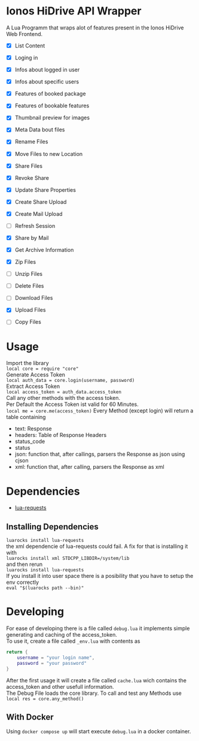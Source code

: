 # Ionos HiDrive API Wrapper
A Lua Programm that wraps alot of features present in the Ionos HiDrive Web Frontend.

- [X] List Content
- [X] Loging in
- [X] Infos about logged in user
- [X] Infos about specific users
- [X] Features of booked package
- [X] Features of bookable features
- [X] Thumbnail preview for images
- [X] Meta Data bout files
- [X] Rename Files
- [X] Move Files to new Location
- [X] Share Files
- [X] Revoke Share
- [X] Update Share Properties
- [X] Create Share Upload
- [X] Create Mail Upload
- [ ] Refresh Session
- [X] Share by Mail
- [X] Get Archive Information
- [X] Zip Files
- [ ] Unzip Files
- [ ] Delete Files
- [ ] Download Files
- [X] Upload Files
- [ ] Copy Files


# Usage
Import the library  
` local core = require "core" `  
Generate Access Token  
` local auth_data = core.login(username, password) `  
Extract Access Token  
` local access_token = auth_data.access_token `  
Call any other methods with the access token.  
Per Default the Access Token ist valid for 60 Minutes.  
` local me = core.me(access_token) `
Every Method (except login) will return a table containing
- text: Response
- headers: Table of Response Headers
- status_code
- status
- json: function that, after callings, parsers the Response as json using cjson
- xml: function that, after calling, parsers the Response as xml

# Dependencies
- [lua-requests](https://github.com/JakobGreen/lua-requests)

## Installing Dependencies
`luarocks install lua-requests`  
the xml dependencie of lua-requests could fail. A fix for that is installing it with  
`luarocks install xml STDCPP_LIBDIR=/system/lib`  
and then rerun  
`luarocks install lua-requests`  
If you install it into user space there is a posibility that you have to setup the env correctly  
`eval "$(luarocks path --bin)"`  

# Developing
For ease of developing there is a file called `debug.lua` it
implements simple generating and caching of the access_token.  
To use it, create a file called `_env.lua` with contents as 
```lua 
return {
    username = "your login name",
    password = "your password"
}
```
After the first usage it will create a file called `cache.lua` wich contains the access_token and other usefull information.  
The Debug File loads the core library. To call and test any Methods use `local res = core.any_method()`  

## With Docker
Using `docker compose up` will start execute `debug.lua` in a docker container.


